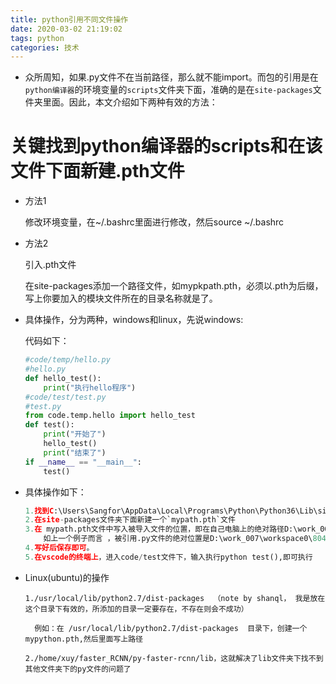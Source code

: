 ```yaml
---
title: python引用不同文件操作
date: 2020-03-02 21:19:02
tags: python
categories: 技术
---
```

* 众所周知，如果.py文件不在当前路径，那么就不能import。而包的引用是在`python编译器`的环境变量的`scripts`文件夹下面，准确的是在`site-packages`文件夹里面。因此，本文介绍如下两种有效的方法：

# 关键找到python编译器的scripts和在该文件下面新建.pth文件

* 方法1

  修改环境变量，在~/.bashrc里面进行修改，然后source ~/.bashrc

* 方法2

  引入.pth文件

  在site-packages添加一个路径文件，如mypkpath.pth，必须以.pth为后缀，写上你要加入的模块文件所在的目录名称就是了。

* 具体操作，分为两种，windows和linux，先说windows:

  代码如下：

  ```python
  #code/temp/hello.py
  #hello.py
  def hello_test():
      print("执行hello程序")
  #code/test/test.py
  #test.py
  from code.temp.hello import hello_test
  def test():
      print("开始了")
      hello_test()
      print("结束了")
  if __name__ == "__main__":
      test()
  ```

  

* 具体操作如下：

  ```python
  1.找到C:\Users\Sangfor\AppData\Local\Programs\Python\Python36\Lib\site-packages
  2.在site-packages文件夹下面新建一个`mypath.pth`文件
  3.在 mypath.pth文件中写入被导入文件的位置，即在自己电脑上的绝对路径D:\work_007\workspace0\8040\code。
      如上一个例子而言 ，被引用.py文件的绝对位置是D:\work_007\workspace0\8040\code\temp，因此在
  4.写好后保存即可。
  5.在vscode的终端上，进入code/test文件下，输入执行python test(),即可执行
  
  ```

* Linux(ubuntu)的操作

  ```
  1./usr/local/lib/python2.7/dist-packages  （note by shanql， 我是放在这个目录下有效的，所添加的目录一定要存在，不存在则会不成功）
  
    例如：在 /usr/local/lib/python2.7/dist-packages  目录下，创建一个mypython.pth,然后里面写上路径
  
  2./home/xuy/faster_RCNN/py-faster-rcnn/lib，这就解决了lib文件夹下找不到其他文件夹下的py文件的问题了
  ```

  